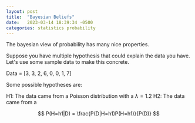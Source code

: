 ```yaml
---
layout: post
title:  "Bayesian Beliefs"
date:   2023-03-14 18:39:34 -0500
categories: statistics probability
---
```


The bayesian view of probability has many nice properties. 

Suppose you have multiple hypothesis that could explain the data you have. Let's use some sample data to make this concrete.

Data = [3, 3, 2, 6, 0, 0, 1, 7]

Some possible hypotheses are:

H1: The data came from a Poisson distribution with a $\lambda=1.2$
H2: The data came from a 

$$ P(H=h1|D) = \frac{P(D|H=h1)P(H=h1)}{P(D)} $$